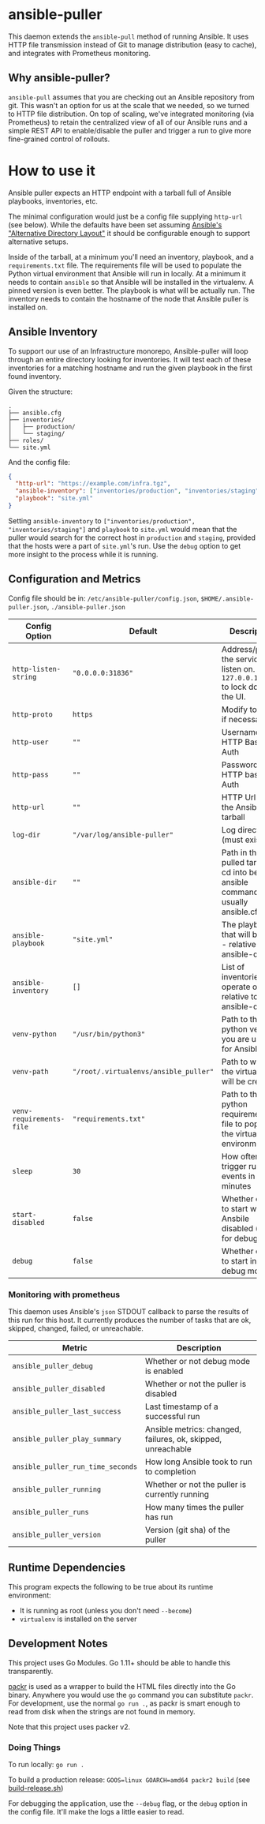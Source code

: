 # ansible-puller

This daemon extends the `ansible-pull` method of running Ansible.
It uses HTTP file transmission instead of Git to manage distribution (easy to cache), and integrates with Prometheus monitoring.

## Why ansible-puller?

`ansible-pull` assumes that you are checking out an Ansible repository from git.
This wasn't an option for us at the scale that we needed, so we turned to HTTP file distribution.
On top of scaling, we've integrated monitoring (via Prometheus) to retain the centralized view of all of our Ansible 
runs and a simple REST API to enable/disable the puller and trigger a run to give more fine-grained control of rollouts.

# How to use it

Ansible puller expects an HTTP endpoint with a tarball full of Ansible playbooks, inventories, etc.

The minimal configuration would just be a config file supplying `http-url` (see below).
While the defaults have been set assuming [Ansible's "Alternative Directory Layout"](https://docs.ansible.com/ansible/latest/user_guide/playbooks_best_practices.html#alternative-directory-layout)
it should be configurable enough to support alternative setups.

Inside of the tarball, at a minimum you'll need an inventory, playbook, and a `requirements.txt` file.
The requirements file will be used to populate the Python virtual environment that Ansible will run in locally.
At a minimum it needs to contain `ansible` so that Ansible will be installed in the virtualenv. A pinned version is even better.
The playbook is what will be actually run.
The inventory needs to contain the hostname of the node that Ansible puller is installed on.

## Ansible Inventory

To support our use of an Infrastructure monorepo, Ansible-puller will loop through an entire directory looking for inventories.
It will test each of these inventories for a matching hostname and run the given playbook in the first found inventory.

Given the structure:

```
.
├── ansible.cfg
├── inventories/
│   ├── production/
│   └── staging/
├── roles/
└── site.yml
```

And the config file:

```json
{
  "http-url": "https://example.com/infra.tgz",
  "ansible-inventory": ["inventories/production", "inventories/staging"],
  "playbook": "site.yml"
}
```

Setting `ansible-inventory` to `["inventories/production", "inventories/staging"]` and `playbook` to `site.yml`
would mean that the puller would search for the correct host in `production` and `staging`, provided that the hosts were
a part of `site.yml`'s run. Use the `debug` option to get more insight to the process while it is running. 

## Configuration and Metrics

Config file should be in: `/etc/ansible-puller/config.json`, `$HOME/.ansible-puller.json`, `./ansible-puller.json`

| Config Option            | Default                               | Description                                                                             | Required |
|--------------------------|---------------------------------------|-----------------------------------------------------------------------------------------|----------|
| `http-listen-string`     | `"0.0.0.0:31836"`                     | Address/port the service will listen on. Use `127.0.0.1:31386` to lock down the UI.     |          |
| `http-proto`             | `https`                               | Modify to "http" if necessary                                                           |          |
| `http-user`              | `""`                                  | Username for HTTP Basic Auth                                                            |          |
| `http-pass`              | `""`                                  | Password for HTTP basic Auth                                                            |          |
| `http-url`               | `""`                                  | HTTP Url to find the Ansible tarball                                                    | yes      |
| `log-dir`                | `"/var/log/ansible-puller"`           | Log directory (must exist)                                                              |          |
| `ansible-dir`            | `""`                                  | Path in the pulled tarball to cd into before ansible commands - usually ansible.cfg dir |          |
| `ansible-playbook`       | `"site.yml"`                          | The playbook that will be run  - relative to ansible-dir                                |          |
| `ansible-inventory`      | `[]`                                  | List of inventories to operate on - relative to ansible-dir                             |          |
| `venv-python`            | `"/usr/bin/python3"`                  | Path to the python version you are using for Ansible                                    |          |
| `venv-path`              | `"/root/.virtualenvs/ansible_puller"` | Path to where the virtualenv will be created                                            |          |
| `venv-requirements-file` | `"requirements.txt"`                  | Path to the python requirements file to populate the virtual environment                |          |
| `sleep`                  | `30`                                  | How often to trigger run events in minutes                                              |          |
| `start-disabled`         | `false`                               | Whether or not to start wth Ansbile disabled (good for debugging)                       |          |
| `debug`                  | `false`                               | Whether or not to start in debug mode                                                   |          |

### Monitoring with prometheus

This daemon uses Ansible's `json` STDOUT callback to parse the results of this run for this host.
It currently produces the number of tasks that are ok, skipped, changed, failed, or unreachable.

| Metric                            | Description                                                  |
|-----------------------------------|--------------------------------------------------------------|
| `ansible_puller_debug`            | Whether or not debug mode is enabled                         |
| `ansible_puller_disabled`         | Whether or not the puller is disabled                        |
| `ansible_puller_last_success`     | Last timestamp of a successful run                           |
| `ansible_puller_play_summary`     | Ansible metrics: changed, failures, ok, skipped, unreachable |
| `ansible_puller_run_time_seconds` | How long Ansible took to run to completion                   |
| `ansible_puller_running`          | Whether or not the puller is currently running               |
| `ansible_puller_runs`             | How many times the puller has run                            |
| `ansible_puller_version`          | Version (git sha) of the puller                              |

## Runtime Dependencies

This program expects the following to be true about its runtime environment:
* It is running as root (unless you don't need `--become`)
* `virtualenv` is installed on the server

## Development Notes

This project uses Go Modules. Go 1.11+ should be able to handle this transparently.

[packr](https://github.com/gobuffalo/packr) is used as a wrapper to build the HTML files directly into the Go binary.
Anywhere you would use the `go` command you can substitute `packr`. For development, use the normal `go run .`,
as packr is smart enough to read from disk when the strings are not found in memory.

Note that this project uses packer v2.

### Doing Things

To run locally: `go run .`

To build a production release: `GOOS=linux GOARCH=amd64 packr2 build` (see [build-release.sh](build-release.sh))

For debugging the application, use the `--debug` flag, or the `debug` option in the config file. It'll make the logs a little easier to read.
